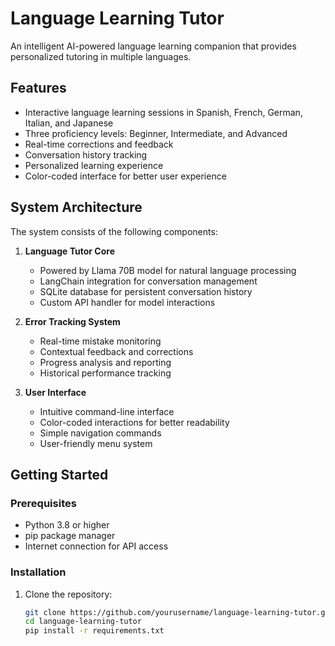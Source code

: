 # Language Learning Tutor 

An intelligent AI-powered language learning companion that provides personalized tutoring in multiple languages.

## Features 

- Interactive language learning sessions in Spanish, French, German, Italian, and Japanese
- Three proficiency levels: Beginner, Intermediate, and Advanced
- Real-time corrections and feedback
- Conversation history tracking
- Personalized learning experience
- Color-coded interface for better user experience

## System Architecture 

The system consists of the following components:

1. **Language Tutor Core**
   - Powered by Llama 70B model for natural language processing
   - LangChain integration for conversation management
   - SQLite database for persistent conversation history
   - Custom API handler for model interactions

2. **Error Tracking System**
   - Real-time mistake monitoring
   - Contextual feedback and corrections
   - Progress analysis and reporting
   - Historical performance tracking

3. **User Interface**
   - Intuitive command-line interface
   - Color-coded interactions for better readability
   - Simple navigation commands
   - User-friendly menu system

## Getting Started 

### Prerequisites

- Python 3.8 or higher
- pip package manager
- Internet connection for API access

### Installation

1. Clone the repository:
   ```bash
   git clone https://github.com/yourusername/language-learning-tutor.git
   cd language-learning-tutor
   pip install -r requirements.txt
